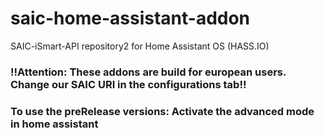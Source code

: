 # saic-home-assistant-addon
SAIC-iSmart-API repository2 for Home Assistant OS (HASS.IO)

### !!Attention: These addons are build for european users. Change our SAIC URI in the configurations tab!!
 
### To use the preRelease versions: Activate the advanced mode in home assistant


